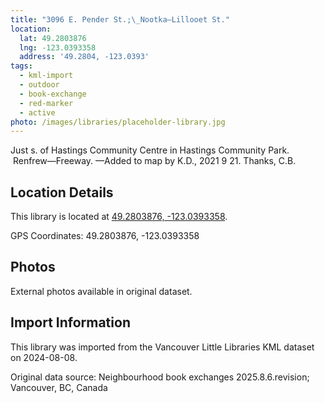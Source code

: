 ```yaml
---
title: "3096 E. Pender St.;\_Nootka—Lillooet St."
location:
  lat: 49.2803876
  lng: -123.0393358
  address: '49.2804, -123.0393'
tags:
  - kml-import
  - outdoor
  - book-exchange
  - red-marker
  - active
photo: /images/libraries/placeholder-library.jpg
---
```

Just s. of Hastings Community Centre in Hastings Community Park.  Renfrew—Freeway.
—Added to map by K.D., 2021 9 21. Thanks, C.B.

## Location Details

This library is located at [49.2803876, -123.0393358](https://www.google.com/maps?q=49.2803876,-123.0393358).

GPS Coordinates: 49.2803876, -123.0393358

## Photos

External photos available in original dataset.

## Import Information

This library was imported from the Vancouver Little Libraries KML dataset on 2024-08-08.

Original data source: Neighbourhood book exchanges 2025.8.6.revision; Vancouver, BC, Canada
